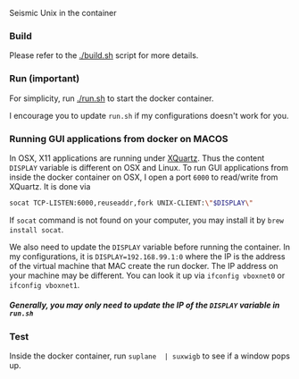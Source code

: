 Seismic Unix in the container


### Build

Please refer to the [./build.sh](./build.sh) script for more details.

### Run (important)

For simplicity, run [./run.sh](./run.sh) to start the docker container.

I encourage you to update `run.sh` if my configurations doesn't work for you.

### Running GUI applications from docker on MACOS
In OSX, X11 applications are running under [XQuartz](https://www.xquartz.org/). Thus the content `DISPLAY` variable is different on OSX and Linux. To run GUI applications from inside the docker container on OSX, I open a port `6000` to read/write from XQuartz. It is done via

```bash
socat TCP-LISTEN:6000,reuseaddr,fork UNIX-CLIENT:\"$DISPLAY\"
```

If `socat` command is not found on your computer, you may install it by `brew install socat`.

We also need to update the `DISPLAY` variable before running the container. In my configurations, it is `DISPLAY=192.168.99.1:0` where the IP is the address of the virtual machine that MAC create the run docker. The IP address on your machine may be different. You can look it up via `ifconfig vboxnet0` or `ifconfig vboxnet1`.

##### Generally, you may only need to update the IP of the `DISPLAY` variable in `run.sh`

### Test
Inside the docker container, run `suplane  | suxwigb` to see if a window pops up.
